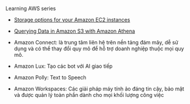 Learning AWS series

- [Storage options for your Amazon EC2 instances](posts/storage/01_storage.md)
- [Querying Data in Amazon S3 with Amazon Athena](posts/storage/00_athena_s3.md)

- Amazon Connect: là trung tâm liên hệ trên nền tảng đám mây, dễ sử dụng và có thể thay đổi quy mô để hỗ trợ doanh nghiệp thuộc mọi quy mô.
- Amazon Lux: Tạo các bot với AI giao tiếp
- Amazon Polly: Text to Speech
- Amazon Workspaces: Các giải pháp máy tính ảo đáng tin cậy, bảo mật và được quản lý toàn phần dành cho mọi khối lượng công việc